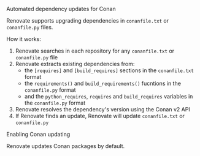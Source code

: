 Automated dependency updates for Conan

Renovate supports upgrading dependencies in `conanfile.txt` or `conanfile.py` files.

How it works:

1. Renovate searches in each repository for any `conanfile.txt` or `conanfile.py` file
1. Renovate extracts existing dependencies from:
   - the `[requires]` and `[build_requires]` sections in the `conanfile.txt` format
   - the `requirements()` and `build_requirements()` fucntions in the `conanfile.py` format
   - and the `python_requires`, `requires` and `build_requires` variables in the `conanfile.py` format
1. Renovate resolves the dependency's version using the Conan v2 API
1. If Renovate finds an update, Renovate will update `conanfile.txt` or `conanfile.py`

Enabling Conan updating

Renovate updates Conan packages by default.

